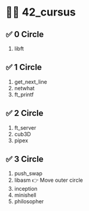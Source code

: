 # 🏊‍♀️ 42_cursus

## ✅ 0 Circle
1. libft

## ✅ 1 Circle
1. get_next_line
2. netwhat
3. ft_printf

## ✅ 2 Circle
1. ft_server
2. cub3D
3. pipex

## ✅ 3 Circle
1. push_swap
2. libasm 👉 Move outer circle
3. inception
4. minishell
5. philosopher
